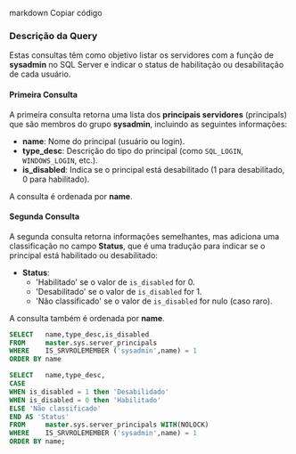 
markdown
Copiar código
### Descrição da Query

Estas consultas têm como objetivo listar os servidores com a função de **sysadmin** no SQL Server e indicar o status de habilitação ou desabilitação de cada usuário.

#### Primeira Consulta
A primeira consulta retorna uma lista dos **principais servidores** (principals) que são membros do grupo **sysadmin**, incluindo as seguintes informações:
- **name**: Nome do principal (usuário ou login).
- **type_desc**: Descrição do tipo do principal (como `SQL_LOGIN`, `WINDOWS_LOGIN`, etc.).
- **is_disabled**: Indica se o principal está desabilitado (1 para desabilitado, 0 para habilitado).

A consulta é ordenada por **name**.

#### Segunda Consulta
A segunda consulta retorna informações semelhantes, mas adiciona uma classificação no campo **Status**, que é uma tradução para indicar se o principal está habilitado ou desabilitado:
- **Status**: 
  - 'Habilitado' se o valor de `is_disabled` for 0.
  - 'Desabilitado' se o valor de `is_disabled` for 1.
  - 'Não classificado' se o valor de `is_disabled` for nulo (caso raro).
  
A consulta também é ordenada por **name**.

```SQL
SELECT   name,type_desc,is_disabled
FROM     master.sys.server_principals 
WHERE    IS_SRVROLEMEMBER ('sysadmin',name) = 1
ORDER BY name
```

```SQL
SELECT   name,type_desc,
CASE
WHEN is_disabled = 1 then 'Desabilidado'
WHEN is_disabled = 0 then 'Habilitado'
ELSE 'Não classificado'
END AS 'Status'
FROM     master.sys.server_principals WITH(NOLOCK)
WHERE    IS_SRVROLEMEMBER ('sysadmin',name) = 1
ORDER BY name;
```